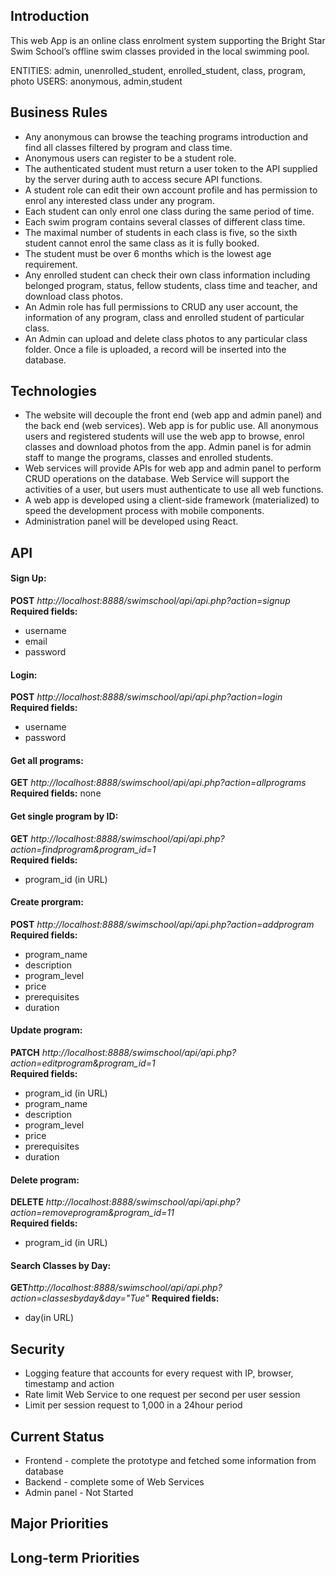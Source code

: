 ## Introduction

This web App is an online class enrolment system supporting the Bright Star Swim School’s offline swim classes provided in the local swimming pool.

ENTITIES: admin, unenrolled_student, enrolled_student, class, program, photo
USERS: anonymous, admin,student

## Business Rules

- Any anonymous can browse the teaching programs introduction and find all classes filtered by program and class time.
- Anonymous users can register to be a student role.
- The authenticated student must return a user token to the API supplied by the server during auth to access secure API functions.
- A student role can edit their own account profile and has permission to enrol any interested class under any program.
- Each student can only enrol one class during the same period of time.
- Each swim program contains several classes of different class time.
- The maximal number of students in each class is five, so the sixth student cannot enrol
  the same class as it is fully booked.
- The student must be over 6 months which is the lowest age requirement.
- Any enrolled student can check their own class information including belonged program, status, fellow students, class time and teacher, and download class photos.
- An Admin role has full permissions to CRUD any user account, the information of any program, class and enrolled student of particular class.
- An Admin can upload and delete class photos to any particular class folder. Once a file is uploaded, a record will be inserted into the database.

## Technologies

- The website will decouple the front end (web app and admin panel) and the back end (web services). Web app is for public use. All anonymous users and registered students will use the web app to browse, enrol classes and download photos from the app. Admin panel is for admin staff to mange the programs, classes and enrolled students.
- Web services will provide APIs for web app and admin panel to perform CRUD operations on the database. Web Service will support the activities of a user, but users must authenticate to use all web functions.
- A web app is developed using a client-side framework (materialized) to speed the development process with mobile components.
- Administration panel will be developed using React.

## API

#### Sign Up:

**POST** _http://localhost:8888/swimschool/api/api.php?action=signup_  
**Required fields:**

- username
- email
- password

#### Login:

**POST** _http://localhost:8888/swimschool/api/api.php?action=login_  
**Required fields:**

- username
- password

#### Get all programs:

**GET** _http://localhost:8888/swimschool/api/api.php?action=allprograms_  
**Required fields:**
none

#### Get single program by ID:

**GET** _http://localhost:8888/swimschool/api/api.php?action=findprogram&program_id=1_  
**Required fields:**

- program_id (in URL)

#### Create prorgram:

**POST** _http://localhost:8888/swimschool/api/api.php?action=addprogram_  
**Required fields:**

- program_name
- description
- program_level
- price
- prerequisites
- duration

#### Update program:

**PATCH** _http://localhost:8888/swimschool/api/api.php?action=editprogram&program_id=1_  
**Required fields:**

- program_id (in URL)
- program_name
- description
- program_level
- price
- prerequisites
- duration

#### Delete program:

**DELETE** _http://localhost:8888/swimschool/api/api.php?action=removeprogram&program_id=11_  
**Required fields:**

- program_id (in URL)

#### Search Classes by Day:

**GET**_http://localhost:8888/swimschool/api/api.php?action=classesbyday&day="Tue"_
**Required fields:**

- day(in URL)

## Security

- Logging feature that accounts for every request with IP, browser, timestamp and action
- Rate limit Web Service to one request per second per user session
- Limit per session request to 1,000 in a 24hour period

## Current Status

- Frontend - complete the prototype and fetched some information from database
- Backend - complete some of Web Services
- Admin panel - Not Started

## Major Priorities

## Long-term Priorities
